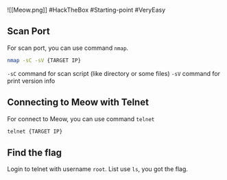 ![[Meow.png]]
#HackTheBox #Starting-point #VeryEasy
## Scan Port
For scan port, you can use command `nmap`.
```bash
nmap -sC -sV {TARGET IP}
```
`-sC` command for scan script (like directory or some files)
`-sV` command for print version info
## Connecting to Meow with Telnet
For connect to Meow, you can use command `telnet`
```bash
telnet {TARGET IP}
```
## Find the flag
Login to telnet with username `root`. List use `ls`, you got the flag.